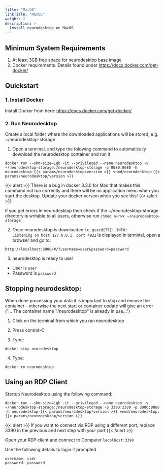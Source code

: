 ```yaml
---
title: "MacOS"
linkTitle: "MacOS"
weight: 2
description: >
  Install neurodesktop on MacOS
---
```


## Minimum System Requirements
1. At least 3GB free space for neurodesktop base image
2. Docker requirements. Details found under https://docs.docker.com/get-docker/

## Quickstart
### 1. Install Docker
Install Docker from here: https://docs.docker.com/get-docker/ 

### 2. Run Neurodesktop
Create a local folder where the downloaded applications will be stored, e.g. ~/neurodesktop-storage 

1. Open a terminal, and type the folowing command to automatically download the neurodesktop container and run it

```shell
docker run --shm-size=1gb -it --privileged --name neurodesktop -v ~/neurodesktop-storage:/neurodesktop-storage -p 8080:8080 -h neurodesktop-{{< params/neurodesktop/version >}} vnmd/neurodesktop:{{< params/neurodesktop/version >}}
```
<!-- neurodesktop version found in neurodesk.github.io/data/neurodesktop.toml -->

{{< alert >}}
There is a bug in docker 3.3.0 for Mac that makes this command not run correctly and there will be no application menu when you start the desktop. Update your docker version when you see this!
{{< /alert >}}

if you get errors in neurodesktop then check if the ~/neurodesktop-storage directory is writable to all users, otherwise run `chmod a+rwx ~/neurodesktop-storage`

2. Once neurodesktop is downloaded i.e. `guacd[77]: INFO:        Listening on host 127.0.0.1, port 4822` is displayed in terminal, open a browser and go to:
```
http://localhost:8080/#/?username=user&password=password
```

3. neurodesktop is ready to use!
- User is `user`
- Password is `password`

## Stopping neurodesktop:
When done processing your data it is important to stop and remove the container - otherwise the next start or container update will give an error ("... The container name "/neurodesktop" is already in use...")
1. Click on the terminal from which you ran neurodesktop

2. Press control-C

3. Type:
```
docker stop neurodesktop
```
4. Type:
```
docker rm neurodesktop
```

## Using an RDP Client
Startup Neurodesktop using the following command:

```shell
docker run --shm-size=1gb -it --privileged --name neurodesktop -v ~/neurodesktop-storage:/neurodesktop-storage -p 3390:3389 -p 8080:8080 -h neurodesktop-{{< params/neurodesktop/version >}} vnmd/neurodesktop:{{< params/neurodesktop/version >}}
```
{{< alert >}}
If you want to connect via RDP using a different port, replace 3390 in the previous and next step with your port
{{< /alert >}}

Open your RDP client and connect to Computer `localhost:3390`

Use the following details to login if prompted
```
username: user
password: password
```

<!-- 
## Using a VNC Client
<pre class="language-batch command-line" data-prompt=">">
<code>docker run --shm-size=1gb -it --privileged --name neurodesktop -v C:/neurodesktop-storage:/neurodesktop-storage -e VNC_ENABLE=1 -p 5901:5901 -p 8080:8080 -h neurodesktop-{{< params/neurodesktop/version >}} vnmd/neurodesktop:{{< params/neurodesktop/version >}}</code>
</pre>
or open a VNC Client and connect to port 5901 (for this -p 5901:5901 has to be added to the docker call) -->
